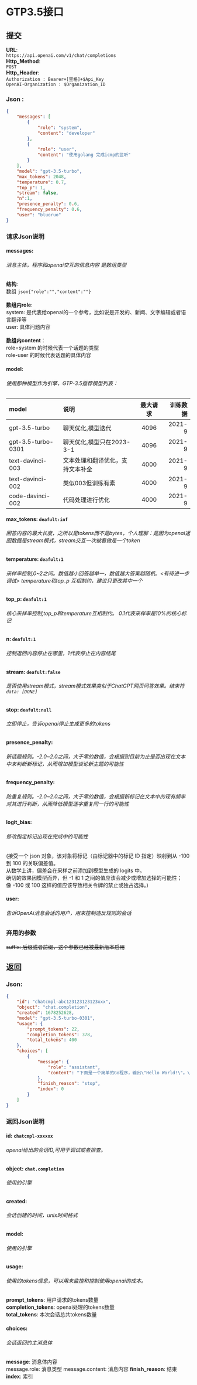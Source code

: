# GTP3.5接口

## 提交
**URL**:\
`https://api.openai.com/v1/chat/completions` \
**Http_Method**: \
`POST` \
**Http_Header**: \
`Authorization : Bearer+[空格]+$Api_Key` \
`OpenAI-Organization : $Organization_ID`
### Json :
```json
{
    "messages": [
        {
            "role": "system",
            "content": "developer"
        },
        {
            "role": "user",
            "content": "使用golang 完成icmp的监听"
        }
    ],
    "model": "gpt-3.5-turbo",
    "max_tokens": 2048,
    "temperature": 0.7,
    "top_p": 1, 
    "stream": false,
    "n":1,
    "presence_penalty": 0.6,
    "frequency_penalty": 0.6,
    "user": "bluoruo"
}
```
### 请求Json说明
#### messages: 
###### 消息主体，程序和openai交互的信息内容 是数组类型
**结构**: \
数组 `json{"role":"","content":""}` \
\
**数组内role**: \
system: 是代表给openai的一个参考，比如说是开发的、新闻、文字编辑或者语言翻译等 \
user: 具体问题内容 \
\
**数组内content**： \
role=system 的时候代表一个话题的类型 \
role-user 的时候代表话题的具体内容

#### model:
###### 使用那种模型作为引擎，GTP-3.5推荐模型列表：
| model              | 说明                | 最大请求 |   训练数据 |
|:-------------------|:------------------|:----:|-------:|
| gpt-3.5-turbo      | 聊天优化,模型迭代         | 4096 | 2021-9 |
| gpt-3.5-turbo-0301 | 聊天优化,模型只在2023-3-1 | 4096 | 2021-9 |
| text-davinci-003   | 文本处理和翻译优化，支持文本补全  | 4000 | 2021-9 |
| text-davinci-002   | 类似003但训练有素        | 4000 | 2021-9 |
| code-davinci-002   | 代码处理进行优化          | 4000 | 2021-9 |

#### max_tokens: `deafult:inf`
###### 回答内容的最大长度，之所以是tokens而不是bytes，个人理解：是因为openai返回数据是stream模式，stream交互一次被看做是一个token
#### temperature: `deafult:1`
###### 采样率控制,0~2之间。数值越小回答越单一，数值越大答案越随机。<有待进一步调试> temperature和top_p 互相制约，建议只更改其中一个
#### top_p: `deafult:1`
###### 核心采样率控制,top_p和temperature互相制约。 0.1代表采样率是10%的核心标记
#### n: `deafult:1`
###### 控制返回内容停止在哪里，1代表停止在内容结尾
#### stream: `deafult:false`
###### 是否使用stream模式，stream模式效果类似于ChatGPT网页问答效果。结束符 `data: [DONE]`
#### stop: `deafult:null`
###### 立即停止，告诉openai停止生成更多的tokens
#### presence_penalty:
###### 新话题规则。-2.0~2.0之间，大于零的数值，会根据到目前为止是否出现在文本中来判断新标记，从而增加模型谈论新主题的可能性
#### frequency_penalty:
###### 防重复规则。-2.0~2.0之间，大于零的数值，会根据新标记在文本中的现有频率对其进行判断，从而降低模型逐字重复同一行的可能性
#### logit_bias:
###### 修改指定标记出现在完成中的可能性
(接受一个 json 对象，该对象将标记（由标记器中的标记 ID 指定）映射到从 -100 到 100 的关联偏差值。\
从数学上讲，偏差会在采样之前添加到模型生成的 logits 中。\
确切的效果因模型而异，但 -1 和 1 之间的值应该会减少或增加选择的可能性；\
像 -100 或 100 这样的值应该导致相关令牌的禁止或独占选择。)
#### user:
###### 告诉OpenAi消息会话的用户，用来控制违反规则的会话

### 弃用的参数
~~suffix: 后缀或者前缀，这个参数已经被最新版本启用~~

## 返回
### Json:
```json
{
    "id": "chatcmpl-abc123123123123xxx",
    "object": "chat.completion",
    "created": 1678252628,
    "model": "gpt-3.5-turbo-0301",
    "usage": {
        "prompt_tokens": 22,
        "completion_tokens": 378,
        "total_tokens": 400
    },
    "choices": [
        {
            "message": {
                "role": "assistant",
                "content": "下面是一个简单的Go程序，输出\"Hello World!\"。\n\n```go\npackage main\n\nimport \"fmt\"\n\nfunc main() {\n    fmt.Println(\"Hello World!\")\n}\n```\n\n打开命令行工具，执行以下命令运行程序：\n\n```\ngo run hello.go\n```\n\n这将在终端中打印出 \"Hello World!\"。"
            },
            "finish_reason": "stop",
            "index": 0
        }
    ]
}
```
### 返回Json说明
#### id: `chatcmpl-xxxxxx`
###### openai给出的会话ID,可用于调试或者排查。
#### object: `chat.completion`
###### 使用的引擎
#### created:
###### 会话创建的时间，unix时间格式
#### model:
###### 使用的引擎
#### usage:
###### 使用的tokens信息，可以用来监控和控制使用openai的成本。
**prompt_tokens**: 用户请求的tokens数量\
**completion_tokens**: openai处理的tokens数量\
**total_tokens**: 本次会话总共tokens数量
#### choices: 
###### 会话返回的主消息体
**message**: 消息体内容\
message.role: 消息类型
message.content: 消息内容
**finish_reason**: 结束\
**index**: 索引
